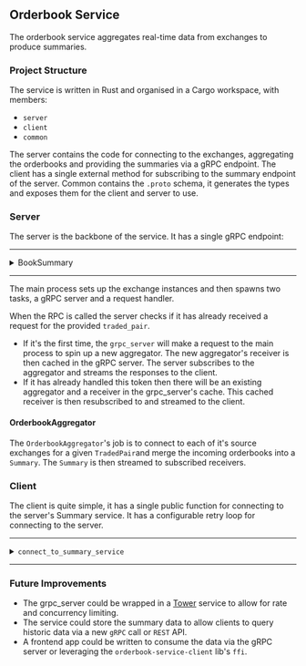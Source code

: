## Orderbook Service

The orderbook service aggregates real-time data from exchanges to produce summaries.

### Project Structure
The service is written in Rust and organised in a Cargo workspace, with members:
- `server`
- `client`
- `common`

The server contains the code for connecting to the exchanges, aggregating the orderbooks
and providing the summaries via a gRPC endpoint.
The client has a single external method for subscribing to the summary endpoint of the server.
Common contains the `.proto` schema, it generates the types and exposes them for the client and server to use.

### Server
The server is the backbone of the service. It has a single gRPC endpoint:

------------------------------------------------------------------------------------------

<details>
 <summary>BookSummary</summary>

**URL**: `/`  
**Request**:

```json
{
  "traded_pair": {
    "first": "<Token Symbol>", // e.g. "ETH"
    "second": "<Token Symbol>" // e.g. "BTC"
  }
}
```
**Response**: (Streaming)
```json
{
  "spread": 0.000001000000000001,
  "asks": [
    {
      "exchange": "Binance",
      "price": 0.069591,
      "amount": 5.4281
    },
    //...x10
  ],
  "bids": [
    {
      "exchange": "Binance",
      "price": 0.06959,
      "amount": 25.051
    },
    //...x10
  ]
}
```
</details>

------------------------------------------------------------------------------------------
The main process sets up the exchange instances and then spawns two tasks,
a gRPC server and a request handler.

When the RPC is called the server checks if it has already received a request for the provided `traded_pair`.
- If it's the first time, the `grpc_server` will make a request to the main process to spin up a new aggregator.
  The new aggregator's receiver is then cached in the gRPC server. The server subscribes to the aggregator and streams the responses to the client.
- If it has already handled this token then there will be an existing aggregator and a receiver in the grpc_server's cache.
  This cached receiver is then resubscribed to and streamed to the client.

#### OrderbookAggregator

The `OrderbookAggregator`'s job is to connect to each of it's source exchanges for a given `TradedPair`and merge the incoming orderbooks into a `Summary`.
The `Summary` is then streamed to subscribed receivers.

### Client

The client is quite simple, it has a single public function for connecting to the server's Summary service.
It has a configurable retry loop for connecting to the server.

------------------------------------------------------------------------------------------

<details>
<summary><code>connect_to_summary_service</code></summary>

It takes a single arg (`settings`) to define the connection which specifies the server address to bind to, the desired traded pair,
the maximum no. of attempts that should be made to connect and finally the delay before making a new attempt.
```rust
pub struct ConnectionSettings {
    pub server_address: Url,
    pub traded_pair: TradedPair,
    pub max_attempts: usize,
    pub delay_between_attempts: Duration,
}
```
It returns `ReceiverStream<Result<Summary, Status>>`.

</details>

------------------------------------------------------------------------------------------

### Future Improvements

- The grpc_server could be wrapped in a [Tower](https://docs.rs/tower/latest/tower/) service to allow for rate and concurrency limiting.
- The service could store the summary data to allow clients to query historic data via a new `gRPC` call or `REST` API.
- A frontend app could be written to consume the data via the gRPC server or leveraging the `orderbook-service-client` lib's `ffi`.
